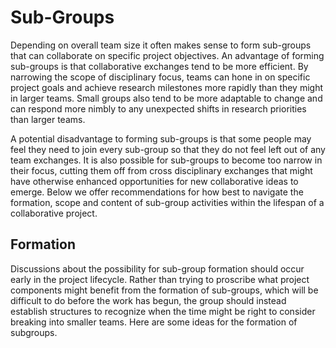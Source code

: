 # Sub-Groups

Depending on overall team size it often makes sense to form sub-groups that can collaborate on specific project objectives. An advantage of forming sub-groups is that collaborative exchanges tend to be more efficient. By narrowing the scope of disciplinary focus, teams can hone in on specific project goals and achieve research milestones more rapidly than they might in larger teams. Small groups also tend to be more adaptable to change and can respond more nimbly to any unexpected shifts in research priorities than larger teams. 

A potential disadvantage to forming sub-groups is that some people may feel they need to join every sub-group so that they do not feel left out of any team exchanges. It is also possible for sub-groups to become too narrow in their focus, cutting them off from cross disciplinary exchanges that might have otherwise enhanced opportunities for new collaborative ideas to emerge. Below we offer recommendations for how best to navigate the formation, scope and content of sub-group activities within the lifespan of a collaborative project.

## Formation

Discussions about the possibility for sub-group formation should occur early in the project lifecycle. Rather than trying to proscribe what project components might benefit from the formation of sub-groups, which will be difficult to do before the work has begun, the group should instead establish structures to recognize when the time might be right to consider breaking into smaller teams. Here are some ideas for the formation of subgroups.



